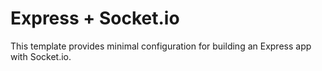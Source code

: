 # Express + Socket.io

This template provides minimal configuration for building an Express app with Socket.io.
